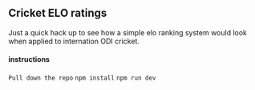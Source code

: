 ## Cricket ELO ratings

Just a quick hack up to see how a simple elo ranking system would look when applied to internation ODI cricket.

#### instructions
`Pull down the repo`
`npm install`
`npm run dev`
